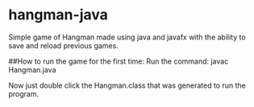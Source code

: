 # hangman-java
Simple game of Hangman made using java and javafx with the ability to save and reload previous games.

##How to run the game for the first time:
Run the command: javac Hangman.java

Now just double click the Hangman.class that was generated to run the program.



